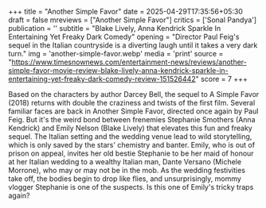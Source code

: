 +++
title = "Another Simple Favor"
date = 2025-04-29T17:35:56+05:30
draft = false
mreviews = ["Another Simple Favor"]
critics = ['Sonal Pandya']
publication = ''
subtitle = "Blake Lively, Anna Kendrick Sparkle In Entertaining Yet Freaky Dark Comedy"
opening = "Director Paul Feig's sequel in the Italian countryside is a diverting laugh until it takes a very dark turn."
img = 'another-simple-favor.webp'
media = 'print'
source = "https://www.timesnownews.com/entertainment-news/reviews/another-simple-favor-movie-review-blake-lively-anna-kendrick-sparkle-in-entertaining-yet-freaky-dark-comedy-review-151526442"
score = 7
+++

Based on the characters by author Darcey Bell, the sequel to A Simple Favor (2018) returns with double the craziness and twists of the first film. Several familiar faces are back in Another Simple Favor, directed once again by Paul Feig. But it's the weird bond between frenemies Stephanie Smothers (Anna Kendrick) and Emily Nelson (Blake Lively) that elevates this fun and freaky sequel. The Italian setting and the wedding venue lead to wild storytelling, which is only saved by the stars' chemistry and banter. Emily, who is out of prison on appeal, invites her old bestie Stephanie to be her maid of honour at her Italian wedding to a wealthy Italian man, Dante Versano (Michele Morrone), who may or may not be in the mob. As the wedding festivities take off, the bodies begin to drop like flies, and unsurprisingly, mommy vlogger Stephanie is one of the suspects. Is this one of Emily's tricky traps again?
